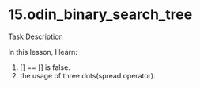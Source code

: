 # 15.odin_binary_search_tree

[Task Description](https://www.theodinproject.com/lessons/javascript-binary-search-trees)

In this lesson, I learn:

1. [] == [] is false.
2. the usage of three dots(spread operator).

